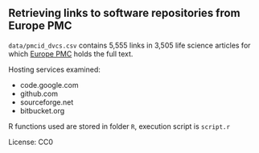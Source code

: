## Retrieving links to software repositories from Europe PMC

`data/pmcid_dvcs.csv` contains 5,555 links in 3,505 life science articles for which [Europe PMC](http://europepmc.org/) holds the full text.

Hosting services examined:

- code.google.com
- github.com
- sourceforge.net
- bitbucket.org

R functions used are stored in folder `R`, execution script is `script.r`

License: CC0 



